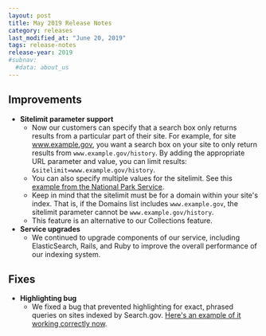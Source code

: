 ```yaml
---
layout: post
title: May 2019 Release Notes
category: releases
last_modified_at: "June 20, 2019"
tags: release-notes
release-year: 2019
#subnav:
  #data: about_us
---
```


## Improvements
* **Sitelimit parameter support**
  * Now our customers can specify that a search box only returns results from a particular part of their site. For example, for site www.example.gov,  you want a search box on your site to only return results from `www.example.gov/history`. By adding the appropriate URL parameter and value, you can limit results: `&sitelimit=www.example.gov/history`.
  * You can also specify multiple values for the sitelimit. See this [example from the National Park Service](https://www.nps.gov/search/?affiliate=nps&query=seneca&sitelimit=www.nps.gov/subjects/oceans+www.nps.gov/subjects/womenshistory).
  * Keep in mind that the sitelimit must be for a domain within your site's index. That is, if the Domains list includes `www.example.gov`, the sitelimit parameter cannot be `www.example.gov/history`.
  * This feature is an alternative to our Collections feature.
* **Service upgrades**
  * We continued to upgrade components of our service, including ElasticSearch, Rails, and Ruby to improve the overall performance of our indexing system.

## Fixes
* **Highlighting bug**
  * We fixed a bug that prevented highlighting for exact, phrased queries on sites indexed by Search.gov. [Here's an example of it working correctly now](https://search.usa.gov/search?utf8=%E2%9C%93&affiliate=usasearch&sort_by=&query=%22search+features%22).
